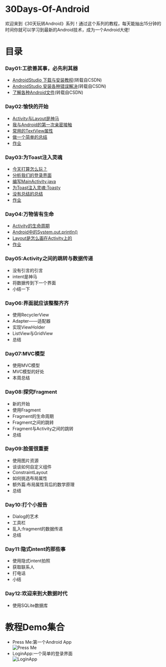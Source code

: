 # 30Days-Of-Android
欢迎来到《30天玩转Android》系列！通过这个系列的教程，每天能抽出15分钟的时间你就可以学习到最新的Android技术，成为一个Android大佬!

# 目录
### Day01:工欲善其事，必先利其器
* [AndroidStudio 下载与安装教程](https://blog.csdn.net/shengmer/article/details/78866918)(转载自CSDN)    
* [AndroidStudio 安装各种错误解决](https://blog.csdn.net/TaiJi1985/article/details/51404720)(转载自CSDN)  
* [了解各种Android文件](https://blog.csdn.net/zhaohuiyang_949/article/details/81639127)(转载自CSDN)  
### Day02:愉快的开始
* [Activity与Layout是神马](https://github.com/stepfencurryxiao/30DaysOfAndroid/blob/master/docs/Day02/ActivityAndLayout.md)   
* [我与Android的第一次亲密接触](https://github.com/stepfencurryxiao/30DaysOfAndroid/blob/master/docs/Day02/FirstApp.md)  
* [常用的TextView属性](https://github.com/stepfencurryxiao/30DaysOfAndroid/blob/master/docs/Day02/TextView.md)  
* [做一个简单的总结](https://github.com/stepfencurryxiao/30DaysOfAndroid/blob/master/docs/Day02/summarize.md)
* [作业](https://github.com/stepfencurryxiao/30DaysOfAndroid/blob/master/docs/Day02/homework.md)
### Day03:为Toast注入灵魂
* [今天打算怎么玩？](https://github.com/stepfencurryxiao/30DaysOfAndroid/blob/master/docs/Day03/LoginApp.md)
* [分析我们的登录界面](https://github.com/stepfencurryxiao/30DaysOfAndroid/blob/master/docs/Day03/Layout.md)
* [编写MainActivity.java](https://github.com/stepfencurryxiao/30DaysOfAndroid/blob/master/docs/Day03/Activity.md)
* [为Toast注入灵魂:Toasty](https://github.com/stepfencurryxiao/30DaysOfAndroid/blob/master/docs/Day03/Toasty.md)
* [没有总结的总结](https://github.com/stepfencurryxiao/30DaysOfAndroid/blob/master/docs/Day03/summarize.md)  
* [作业](https://github.com/stepfencurryxiao/30DaysOfAndroid/blob/master/docs/Day03/homework.md)
### Day04:万物皆有生命
* [Activity的生命周期](https://github.com/stepfencurryxiao/30DaysOfAndroid/blob/master/docs/Day04/Activity-life.md)
* [Android中的System.out.println()](https://github.com/stepfencurryxiao/30DaysOfAndroid/blob/master/docs/Day04/LogCat.md)
* [Layout是怎么画在Activity上的](https://github.com/stepfencurryxiao/30DaysOfAndroid/blob/master/docs/Day04/LayoutToActivity.md)
* [作业](https://github.com/stepfencurryxiao/30DaysOfAndroid/blob/master/docs/Day04/homework.md)
### Day05:Activity之间的跳转与数据传递
* 没有引言的引言
* intent是神马
* 将数据传到下一个界面
* 小结一下
### Day06:界面就应该整整齐齐
* 使用RecyclerView
* Adapter——适配器
* 实现ViewHolder
* ListView与GridView
* 总结
### Day07:MVC模型
* 使用MVC模型
* MVC模型的好处
* 本周总结
### Day08:探究Fragment
* 新的开始
* 使用Fragment
* Fragment的生命周期
* Fragment之间的跳转
* Fragment与Activity之间的跳转
* 总结
### Day09:脸蛋很重要
* 使用图片资源
* 谈谈如何自定义组件
* ConstraintLayout
* 如何挑选布局属性
* 额外篇:布局属性背后的数学原理
* 总结
### Day10:打个小报告
* Dialog的艺术
* 工具栏
* 乱入:fragment的数据传递
* 总结
### Day11:隐式intent的那些事
* 使用隐式intent拍照
* 获取联系人
* 打电话
* 小结
### Day12:欢迎来到大数据时代
* 使用SQLite数据库


# 教程Demo集合
* Press Me:第一个Android App  
![Press Me](https://github.com/stepfencurryxiao/30DaysOfAndroid/blob/master/docs/Day02/image/1579491468011.gif)
* LoginApp:一个简单的登录界面  
![LoginApp](https://github.com/stepfencurryxiao/30DaysOfAndroid/blob/master/docs/Day03/image/1579827883851.gif)
